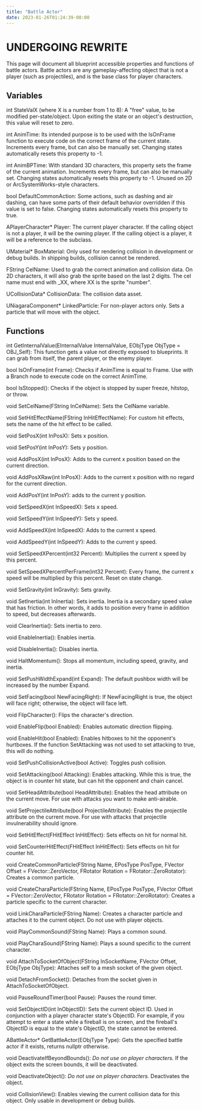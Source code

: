 ```yaml
---
title: "Battle Actor"
date: 2023-01-26T01:24:39-08:00
---
```


# UNDERGOING REWRITE

This page will document all blueprint accessible properties and functions of battle actors. Battle actors are any gameplay-affecting object that is not a player (such as projectiles), and is the base class for player characters.

## Variables

int StateValX (where X is a number from 1 to 8): A "free" value, to be modified per-state/object. Upon exiting the state or an object's destruction, this value will reset to zero.

int AnimTime: Its intended purpose is to be used with the IsOnFrame function to execute code on the correct frame of the current state. Increments every frame, but can also be manually set. Changing states automatically resets this property to -1.

int AnimBPTime: With standard 3D characters, this property sets the frame of the current animation. Increments every frame, but can also be manually set. Changing states automatically resets this property to -1. Unused on 2D or ArcSystemWorks-style characters.

bool DefaultCommonAction: Some actions, such as dashing and air dashing, can have some parts of their default behavior overridden if this value is set to false. Changing states automatically resets this property to true.

APlayerCharacter* Player: The current player character. If the calling object is not a player, it will be the owning player. If the calling object is a player, it will be a reference to the subclass.

UMaterial* BoxMaterial: Only used for rendering collision in development or debug builds. In shipping builds, collision cannot be rendered.

FString CelName: Used to grab the correct animation and collision data. On 2D characters, it will also grab the sprite based on the last 2 digits. The cel name must end with _XX, where XX is the sprite "number".

UCollisionData* CollisionData: The collision data asset. 

UNiagaraComponent* LinkedParticle: For non-player actors only. Sets a particle that will move with the object.

## Functions

int GetInternalValue(EInternalValue InternalValue, EObjType ObjType = OBJ_Self): This function gets a value not directly exposed to blueprints. It can grab from itself, the parent player, or the enemy player.

bool IsOnFrame(int Frame): Checks if AnimTime is equal to Frame. Use with a Branch node to execute code on the correct AnimTime.

bool IsStopped(): Checks if the object is stopped by super freeze, hitstop, or throw.

void SetCelName(FString InCelName): Sets the CelName variable.

void SetHitEffectName(FString InHitEffectName): For custom hit effects, sets the name of the hit effect to be called.

void SetPosX(int InPosX): Sets x position.

void SetPosY(int InPosY): Sets y position.

void AddPosX(int InPosX): Adds to the current x position based on the current direction.

void AddPosXRaw(int InPosX): Adds to the current x position with no regard for the current direction.

void AddPosY(int InPosY): adds to the current y position.

void SetSpeedX(int InSpeedX): Sets x speed.

void SetSpeedY(int InSpeedY): Sets y speed.

void AddSpeedX(int InSpeedX): Adds to the current x speed.

void AddSpeedY(int InSpeedY): Adds to the current y speed.

void SetSpeedXPercent(int32 Percent): Multiplies the current x speed by this percent.

void SetSpeedXPercentPerFrame(int32 Percent): Every frame, the current x speed will be multiplied by this percent. Reset on state change.

void SetGravity(int InGravity): Sets gravity.

void SetInertia(int InInertia): Sets inertia. Inertia is a secondary speed value that has friction. In other words, it adds to position every frame in addition to speed, but decreases afterwards.

void ClearInertia(): Sets inertia to zero.

void EnableInertia(): Enables inertia.

void DisableInertia(): Disables inertia.

void HaltMomentum(): Stops all momentum, including speed, gravity, and inertia.

void SetPushWidthExpand(int Expand): The default pushbox width will be increased by the number Expand.

void SetFacing(bool NewFacingRight): If NewFacingRight is true, the object will face right; otherwise, the object will face left.

void FlipCharacter(): Flips the character's direction.

void EnableFlip(bool Enabled): Enables automatic direction flipping.

void EnableHit(bool Enabled): Enables hitboxes to hit the opponent's hurtboxes. If the function SetAttacking was not used to set attacking to true, this will do nothing.

void SetPushCollisionActive(bool Active): Toggles push collision.

void SetAttacking(bool Attacking): Enables attacking. While this is true, the object is in counter hit state, but can hit the opponent and chain cancel.

void SetHeadAttribute(bool HeadAttribute): Enables the head attribute on the current move. For use with attacks you want to make anti-airable. 

void SetProjectileAttribute(bool ProjectileAttribute): Enables the projectile attribute on the current move. For use with attacks that projectile invulnerability should ignore. 

void SetHitEffect(FHitEffect InHitEffect): Sets effects on hit for normal hit.

void SetCounterHitEffect(FHitEffect InHitEffect): Sets effects on hit for counter hit.

void CreateCommonParticle(FString Name, EPosType PosType, FVector Offset = FVector::ZeroVector, FRotator Rotation = FRotator::ZeroRotator): Creates a common particle.

void CreateCharaParticle(FString Name, EPosType PosType, FVector Offset = FVector::ZeroVector, FRotator Rotation = FRotator::ZeroRotator): Creates a particle specific to the current character.

void LinkCharaParticle(FString Name): Creates a character particle and attaches it to the current object. Do not use with player objects.

void PlayCommonSound(FString Name): Plays a common sound.

void PlayCharaSound(FString Name): Plays a sound specific to the current character.

void AttachToSocketOfObject(FString InSocketName, FVector Offset, EObjType ObjType): Attaches self to a mesh socket of the given object.

void DetachFromSocket(): Detaches from the socket given in AttachToSocketOfObject.

void PauseRoundTimer(bool Pause): Pauses the round timer.

void SetObjectID(int InObjectID): Sets the current object ID. Used in conjunction with a player character state's ObjectID. For example, if you attempt to enter a state while a fireball is on screen, and the fireball's ObjectID is equal to the state's ObjectID, the state cannot be entered.

ABattleActor* GetBattleActor(EObjType Type): Gets the specified battle actor if it exists, returns nullptr otherwise.

void DeactivateIfBeyondBounds(): _Do not use on player characters._ If the object exits the screen bounds, it will be deactivated.

void DeactivateObject(): _Do not use on player characters._ Deactivates the object.

void CollisionView(): Enables viewing the current collision data for this object. Only usable in development or debug builds.